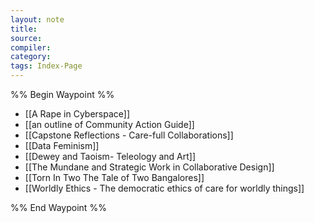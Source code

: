 ```yaml
---
layout: note
title:
source:
compiler:
category: 
tags: Index-Page
---
```


%% Begin Waypoint %%
- [[A Rape in Cyberspace]]
- [[an outline of Community Action Guide]]
- [[Capstone Reflections - Care-full Collaborations]]
- [[Data Feminism]]
- [[Dewey and Taoism- Teleology and Art]]
- [[The Mundane and Strategic Work in Collaborative Design]]
- [[Torn In Two The Tale of Two Bangalores]]
- [[Worldly Ethics - The democratic ethics of care for worldly things]]

%% End Waypoint %%

